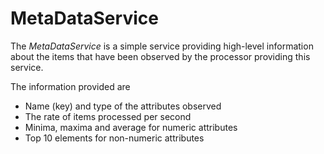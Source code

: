 MetaDataService
===============

The *MetaDataService* is a simple service providing high-level information
about the items that have been observed by the processor providing this
service.

The information provided are

  - Name (key) and type of the attributes observed
  - The rate of items processed per second
  - Minima, maxima and average for numeric attributes
  - Top 10 elements for non-numeric attributes
